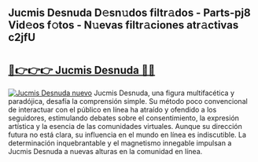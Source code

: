## Jucmis Desnuda D𝚎sn𝚞dos filtr𝚊dos - Parts-pj8 Vid𝚎os f𝚘tos - N𝚞evas filtr𝚊ciones atr𝚊ctivas c2jfU

# <h2><a href="http://mb0keqr.tromn.icu/?c=Jucmis+Desnuda">🔗👉👉👉 Jucmis Desnuda 🔗🔗</a></h2>

[![Jucmis Desnuda nuevo](https://i.imgur.com/pEAQMta.gif)](http://mb0keqr.tromn.icu/?c=Jucmis+Desnuda)
Jucmis Desnuda, una figura multifacética y paradójica, desafía la comprensión simple. Su método poco convencional de interactuar con el público en línea ha atraído y ofendido a los seguidores, estimulando debates sobre el consentimiento, la expresión artística y la esencia de las comunidades virtuales. Aunque su dirección futura no está clara, su influencia en el mundo en línea es indiscutible. La determinación inquebrantable y el magnetismo innegable impulsan a Jucmis Desnuda a nuevas alturas en la comunidad en línea.
